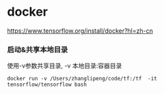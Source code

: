 
# docker

https://www.tensorflow.org/install/docker?hl=zh-cn

### 启动&共享本地目录

使用-v参数共享目录, -v 本地目录:容器目录
```
docker run -v /Users/zhanglipeng/code/tf:/tf  -it tensorflow/tensorflow bash
```
